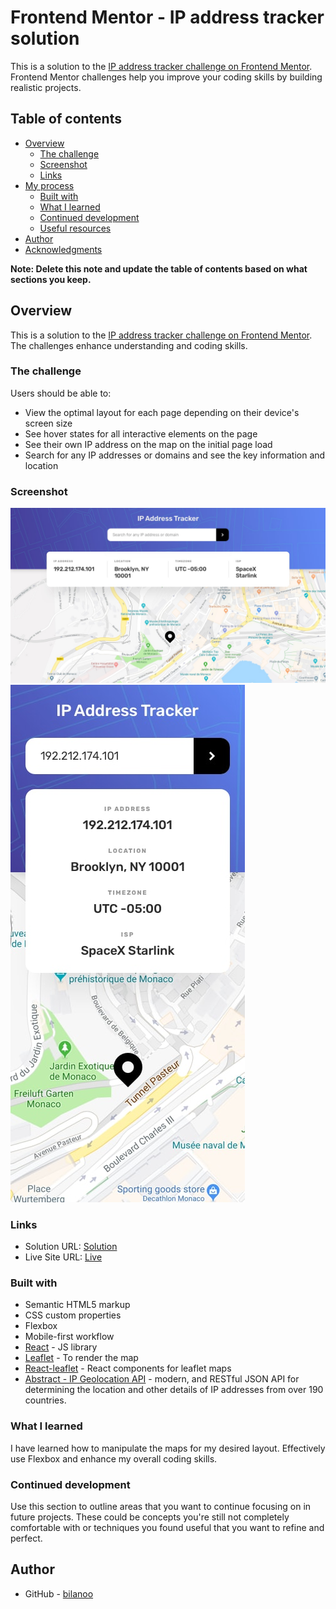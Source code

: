# Frontend Mentor - IP address tracker solution

This is a solution to the [IP address tracker challenge on Frontend Mentor](https://www.frontendmentor.io/challenges/ip-address-tracker-I8-0yYAH0). Frontend Mentor challenges help you improve your coding skills by building realistic projects.

## Table of contents

- [Overview](#overview)
  - [The challenge](#the-challenge)
  - [Screenshot](#screenshot)
  - [Links](#links)
- [My process](#my-process)
  - [Built with](#built-with)
  - [What I learned](#what-i-learned)
  - [Continued development](#continued-development)
  - [Useful resources](#useful-resources)
- [Author](#author)
- [Acknowledgments](#acknowledgments)

**Note: Delete this note and update the table of contents based on what sections you keep.**

## Overview

This is a solution to the [IP address tracker challenge on Frontend Mentor](https://www.frontendmentor.io/challenges/ip-address-tracker-I8-0yYAH0). The challenges enhance understanding and coding skills.

### The challenge

Users should be able to:

- View the optimal layout for each page depending on their device's screen size
- See hover states for all interactive elements on the page
- See their own IP address on the map on the initial page load
- Search for any IP addresses or domains and see the key information and location

### Screenshot

![Design desktop preview for the IP address tracker coding challenge](./design/desktop-design.jpg)
![Design mobile preview for the IP address tracker coding challenge](./design/mobile-design.jpg)

### Links

- Solution URL: [Solution](https://github.com/bilanoo/ip-address-tracket/tree/main/src)
- Live Site URL: [Live](https://graceful-biscochitos-846c8c.netlify.app/)

### Built with

- Semantic HTML5 markup
- CSS custom properties
- Flexbox
- Mobile-first workflow
- [React](https://reactjs.org/) - JS library
- [Leaflet](https://leafletjs.com/index.html) - To render the map
- [React-leaflet](https://react-leaflet.js.org/) - React components for leaflet maps
- [Abstract - IP Geolocation API](https://docs.abstractapi.com/ip-geolocation) - modern, and RESTful JSON API for determining the location and other details of IP addresses from over 190 countries.

### What I learned

I have learned how to manipulate the maps for my desired layout. Effectively use Flexbox and enhance my overall coding skills.

### Continued development

Use this section to outline areas that you want to continue focusing on in future projects. These could be concepts you're still not completely comfortable with or techniques you found useful that you want to refine and perfect.

## Author

- GitHub - [bilanoo](https://github.com/bilanoo)
